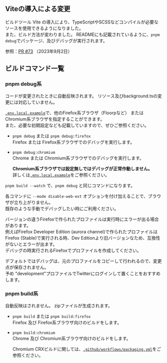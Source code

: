 ## Viteの導入による変更

ビルドツール Vite の導入により、TypeScriptやSCSSなどコンパイルが必要なソースを使用できるようになりました。  
また、ビルド方法が変わりました。
READMEにも記載されているように、`pnpm debug`でパッケージ、及びデバッグが実行されます。

参照：[PR #73](https://github.com/kaonasi-biwa/Twitter-UI-Customizer/pull/73) （2023年9月2日）

## ビルドコマンド一覧

### pnpm debug系

コードが変更されたときに自動反映されます。
リソース及びbackground.tsの変更には対応していません。

[`.env.local.example`](../.env.local.example)で、他のFirefox系ブラウザ（Floorpなど）
またはChromium系ブラウザを指定することができます。  
また、必要な初期設定なども記載していますので、ぜひご参照ください。

-   `pnpm debug` または `pnpm debug:firefox`  
    Firefox または Firefox系ブラウザでのデバッグを実行します。

-   `pnpm debug:chromium`  
    Chrome または Chromium系ブラウザでのデバッグを実行します。

    **Chromium系ブラウザでは設定無しではデバッグが正常作動しません。**  
    詳しくは[`.env.local.example`](../.env.local.example)をご参照ください。

`pnpm build --watch` で、`pnpm debug` と同じコマンドになります。

各コマンドに `--mode disable-web-ext` オプションを付け加えることで、ブラウザが立ち上がりません。  
既存のような手動でデバッグしたい時にご利用ください。

バージョンの違うFirefoxで作られたプロファイルは実行時にエラーが出る場合があります。  
例えばFirefox Developer Edition (aurora channel)で作られたプロファイルは
Firefox (Stable)で実行される時、Dev Editionより旧バージョンなため、互換性がないとエラーが出ます。  
デバッグの時実行されるFirefoxでプロファイルを作成してください。

デフォルトではデバッグは、元のプロファイルをコピーして行われるので、変更点が保存されません。  
予め "development"プロファイルでTwitterにログインして置くことをおすすめします。

### pnpm build系

自動反映はされません。
zipファイルが生成されます。

-   `pnpm build` または `pnpm build:firefox`  
    Firefox 及び Firefox系ブラウザ向けのビルドをします。

-   `pnpm build:chromium`  
    Chrome 及び Chromium系ブラウザ向けのビルドをします。

    Chromium CRXビルドに関しては、[`.github/workflows/packaging.yml`](../.github/workflows/packaging.yml)をご参照ください。
